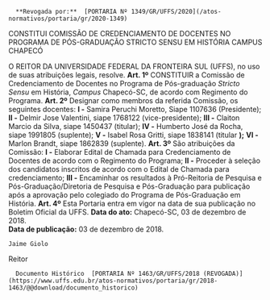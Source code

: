       **Revogada por:**  [PORTARIA Nº 1349/GR/UFFS/2020](/atos-normativos/portaria/gr/2020-1349) 

   CONSTITUI COMISSÃO DE CREDENCIAMENTO DE DOCENTES NO PROGRAMA DE PÓS-GRADUAÇÃO STRICTO SENSU EM HISTÓRIA CAMPUS CHAPECÓ  

 O REITOR DA UNIVERSIDADE FEDERAL DA FRONTEIRA SUL (UFFS), no uso de suas atribuições legais, resolve.   **Art. 1º**  CONSTITUIR a Comissão de Credenciamento de Docentes no Programa de Pós-graduação *Stricto Sensu*  em História, *Campus*  Chapecó-SC, de acordo com Regimento do Programa.   **Art. 2º**  Designar como membros da referida Comissão, os seguintes docentes: **I -**  Samira Peruchi Moretto, Siape 1107636 (Presidente); **II -**  Delmir Jose Valentini, siape 1768122 (vice-presidente); **III -**  Claiton Marcio da Silva, siape 1450437 (titular); **IV -**  Humberto José da Rocha, siape 1991805 (suplente); **V -**  Isabel Rosa Gritti, siape 1838141 (titular **);** **VI -**  Marlon Brandt, siape 1862839 (suplente).   **Art. 3º**  São atribuições da Comissão: **I -**  Elaborar Edital de Chamada para Credenciamento de Docentes de acordo com o Regimento do Programa; **II -**  Proceder à seleção dos candidatos inscritos de acordo com o Edital de Chamada para credenciamento; **III -**  Encaminhar os resultados à Pró-Reitoria de Pesquisa e Pós-Graduação/Diretoria de Pesquisa e Pós-Graduação para publicação após a aprovação pelo colegiado do Programa de Pós-Graduação em História.   **Art. 4º**  Esta Portaria entra em vigor na data de sua publicação no Boletim Oficial da UFFS.      **Data do ato:** Chapecó-SC, 03 de dezembro de 2018.   
 **Data de publicação:**  03 de dezembro de 2018. 

    Jaime Giolo   
 Reitor 

      Documento Histórico  [PORTARIA Nº 1463/GR/UFFS/2018 (REVOGADA)](https://www.uffs.edu.br/atos-normativos/portaria/gr/2018-1463/@@download/documento_historico)     
      